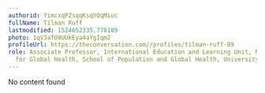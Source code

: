 ```yaml
---
authorid: YimcxqPZsqqKsqYOqMiuc
fullName: Tilman Ruff
lastmodified: 1524652335.778189
photo: 1qVJafO9UUkEya4aYgIqm2
profileUrl: https://theconversation.com//profiles/tilman-ruff-89
role: Associate Professor, International Education and Learning Unit, Nossal Institute
  for Global Health, School of Population and Global Health, University of Melbourne
---
```

No content found